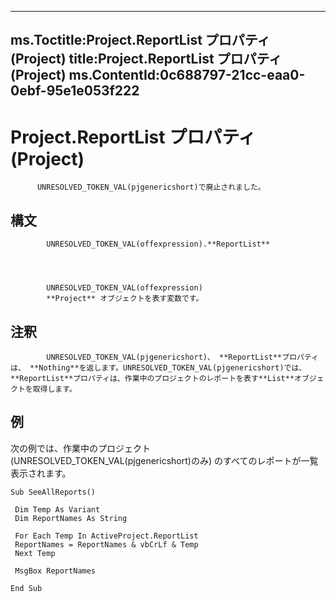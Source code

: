 

---
ms.Toctitle:Project.ReportList プロパティ (Project)
title:Project.ReportList プロパティ (Project)
ms.ContentId:0c688797-21cc-eaa0-0ebf-95e1e053f222
---
# Project.ReportList プロパティ (Project)





          UNRESOLVED_TOKEN_VAL(pjgenericshort)で廃止されました。

## 構文

            UNRESOLVED_TOKEN_VAL(offexpression).**ReportList**




            UNRESOLVED_TOKEN_VAL(offexpression)
            **Project** オブジェクトを表す変数です。



## 注釈

            UNRESOLVED_TOKEN_VAL(pjgenericshort)、 **ReportList**プロパティは、 **Nothing**を返します。UNRESOLVED_TOKEN_VAL(pjgenericshort)では、 **ReportList**プロパティは、作業中のプロジェクトのレポートを表す**List**オブジェクトを取得します。



## 例
次の例では、作業中のプロジェクト (UNRESOLVED_TOKEN_VAL(pjgenericshort)のみ) のすべてのレポートが一覧表示されます。

```vba
Sub SeeAllReports() 
 
 Dim Temp As Variant 
 Dim ReportNames As String 
 
 For Each Temp In ActiveProject.ReportList 
 ReportNames = ReportNames & vbCrLf & Temp 
 Next Temp 
 
 MsgBox ReportNames 
 
End Sub
```





